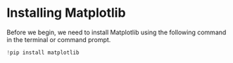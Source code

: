 # Installing Matplotlib

Before we begin, we need to install Matplotlib using the following command in the terminal or command prompt.

```python
!pip install matplotlib
```
